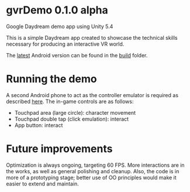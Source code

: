 # gvrDemo 0.1.0 alpha
Google Daydream demo app using Unity 5.4

This is a simple Daydream app created to showcase the technical skills necessary for producing an interactive VR world.

The [latest](https://github.com/jdknox/vrDemo/blob/master/build/jeff_knox_vr_demo.apk) Android version can be found in the [build](https://github.com/jdknox/vrDemo/tree/master/build) folder.


# Running the demo
A second Android phone to act as the controller emulator is required as described [here](https://developers.google.com/vr/concepts/controller-emulator).
The in-game controls are as follows:
* Touchpad area (large circle): character movement
* Touchpad double tap (click emulation): interact
* App button: interact

# Future improvements
Optimization is always ongoing, targeting 60 FPS.  More interactions are in the works, as well as general polishing and cleanup.  Also, the code is in more of a prototyping stage; better use of OO principles would make it easier to extend and maintain.
